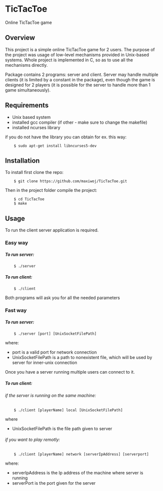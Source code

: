 TicTacToe
=============
Online TicTacToe game

## Overview
This project is a simple online TicTacToe game for 2 users. The 
purpose of the project was usage of low-level mechanisms provided 
in Unix-based systems. Whole project is implemented in C, so as to 
use all the mechanisms directly.

Package contains 2 programs: server and client. Server may handle 
multiple clients (it is limited by a constant in the package), 
even though the game is designed for 2 players (it is possible 
for the server to handle more than 1 game simultaneously). 

## Requirements

- Unix based system
- installed gcc compiler (if other - make sure to change the makefile)
- installed ncurses library

if you do not have the library you can obtain for ex. this way:
```
    $ sudo apt-get install libncurses5-dev
```
## Installation

To install first clone the repo:
```
    $ git clone https://github.com/maxiwoj/TicTacToe.git
```
Then in the project folder compile the project:
```
    $ cd TicTacToe
    $ make
```

## Usage

To run the client server application is required. 
### Easy way
##### To run server:
```
    $ ./server
```
##### To run client:
```
    $ ./client
```

Both programs will ask you for all the needed parameters

### Fast way
##### To run server:
```
    $ ./server [port] [UnixSocketFilePath]
```
where:  
- port is a valid port for network connection
- UnixSocketFilePath is a path to nonexistent file, which will be 
used by server for inner-unix connection

Once you have a server running multiple users can connect to it.

##### To run client:
###### if the server is running on the same machine:
```
    $ ./client [playerName] local [UnixSocketFilePath]
```
where 
- UnixSocketFilePath is the file path given to server

###### if you want to play remotly:
```
    $ ./client [playerName] network [serverIpAddress] [serverport]
```
where:
- serverIpAddress is the Ip address of the machine where server is 
running
- serverPort is the port given for the server
